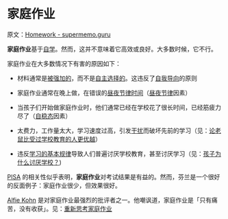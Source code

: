 # 家庭作业

原文：[Homework - supermemo.guru](https://supermemo.guru/wiki/Homework)

**家庭作业**基于[自学](https://supermemo.guru/wiki/Self-learning)。然而，这并不意味着它高效或良好。大多数时候，它不行。

家庭作业在大多数情况下有害的原因如下：

- 材料通常是[被强加的](https://supermemo.guru/wiki/Coercion_in_learning)，而不是[自主选择的](https://supermemo.guru/wiki/Self-directed_learning)。这违反了[自我导向](https://supermemo.guru/wiki/Self-directed_learning)的原则

- 家庭作业通常在晚上做，在错误的[昼夜节律时间](https://supermemo.guru/wiki/Natural_creativity_cycle)（[昼夜节律](https://supermemo.guru/wiki/Circadian)因素）

- 当孩子们开始做家庭作业时，他们通常已经在学校花了很长时间，已经筋疲力尽了（[自稳态](https://supermemo.guru/wiki/Homeostatic)因素）

- 太费力，工作量太大，学习速度过高，引发[干扰](https://supermemo.guru/wiki/Interference)而破坏先前的学习（见：[论老鼠比受过学校教育的人更优越](https://supermemo.guru/wiki/Superiority_of_a_rat_over_a_schooled_human)）

- 违反[学习的基本规律](https://supermemo.guru/wiki/Fundamental_law_of_learning)导致人们普遍讨厌学校教育，甚至讨厌学习（见：[孩子为什么讨厌学校？](https://supermemo.guru/wiki/Why_kids_hate_school%3F))

[PISA](https://supermemo.guru/wiki/PISA) 的相关性似乎表明，**家庭作业**对考试结果是有益的。然而，芬兰是一个很好的反面例子：家庭作业很少，但效果很好。

[Alfie Kohn](https://supermemo.guru/wiki/Alfie_Kohn) 是对家庭作业最强烈的批评者之一。他嘲讽道，家庭作业是「只有痛苦，没有收获」。见：[重新思考家庭作业](http://www.alfiekohn.org/article/rethinking-homework/)